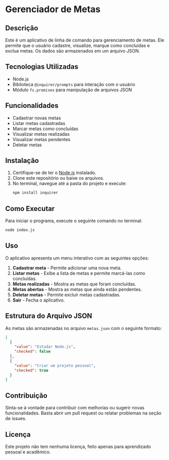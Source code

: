 # Gerenciador de Metas

## Descrição
Este é um aplicativo de linha de comando para gerenciamento de metas. Ele permite que o usuário cadastre, visualize, marque como concluídas e exclua metas. Os dados são armazenados em um arquivo JSON.

## Tecnologias Utilizadas
- Node.js
- Biblioteca `@inquirer/prompts` para interação com o usuário
- Módulo `fs.promises` para manipulação de arquivos JSON

## Funcionalidades
- Cadastrar novas metas
- Listar metas cadastradas
- Marcar metas como concluídas
- Visualizar metas realizadas
- Visualizar metas pendentes
- Deletar metas

## Instalação
1. Certifique-se de ter o [Node.js](https://nodejs.org/) instalado.
2. Clone este repositório ou baixe os arquivos.
3. No terminal, navegue até a pasta do projeto e execute:
   ```sh
   npm install inquirer
   ```

## Como Executar
Para iniciar o programa, execute o seguinte comando no terminal:
```sh
node index.js
```

## Uso
O aplicativo apresenta um menu interativo com as seguintes opções:
1. **Cadastrar meta** - Permite adicionar uma nova meta.
2. **Listar metas** - Exibe a lista de metas e permite marcá-las como concluídas.
3. **Metas realizadas** - Mostra as metas que foram concluídas.
4. **Metas abertas** - Mostra as metas que ainda estão pendentes.
5. **Deletar metas** - Permite excluir metas cadastradas.
6. **Sair** - Fecha o aplicativo.

## Estrutura do Arquivo JSON
As metas são armazenadas no arquivo `metas.json` com o seguinte formato:
```json
[
  {
    "value": "Estudar Node.js",
    "checked": false
  },
  {
    "value": "Criar um projeto pessoal",
    "checked": true
  }
]
```

## Contribuição
Sinta-se à vontade para contribuir com melhorias ou sugerir novas funcionalidades. Basta abrir um pull request ou relatar problemas na seção de issues.

## Licença
Este projeto não tem nenhuma licença, feito apenas para aprendizado pessoal e acadêmico.

